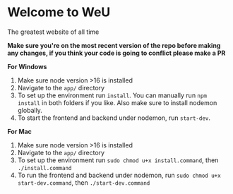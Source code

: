 # Welcome to WeU
The greatest website of all time

**Make sure you're on the most recent version of the repo before making any changes, if you think your code is going to conflict please make a PR**

**For Windows**
1. Make sure node version >16 is installed
2. Navigate to the `app/` directory
3. To set up the environment run `install`. You can manually run `npm install` in both folders if you like. Also make sure to install nodemon globally.
4. To start the frontend and backend under nodemon, run `start-dev`.

**For Mac**
1. Make sure node version >16 is installed
2. Navigate to the `app/` directory
3. To set up the environment run `sudo chmod u+x install.command`, then `./install.command`
4. To run the frontend and backend under nodemon, run `sudo chmod u+x start-dev.command`, then `./start-dev.command`
